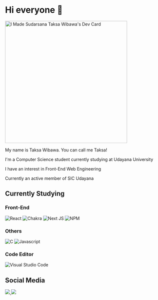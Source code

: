 # Hi everyone 👋
<div align="left">
<a href="https://app.daily.dev/Hazh"><img src="https://api.daily.dev/devcards/4daf7b6eb77b4997b898860e4226f881.png?r=uzy" width="400" alt="I Made Sudarsana Taksa Wibawa's Dev Card"/></a>
  <p>My name is Taksa Wibawa. You can call me Taksa!</p>
  <p>I'm a Computer Science student currently studying at Udayana University</p>
  <p>I have an interest in Front-End Web Engineering</p>
  <p>Currently an active member of SIC Udayana</p>
</div>

## Currently Studying
### Front-End
![React](https://img.shields.io/badge/react-%2320232a.svg?style=for-the-badge&logo=react&logoColor=%2361DAFB)  ![Chakra](https://img.shields.io/badge/chakra-%234ED1C5.svg?style=for-the-badge&logo=chakraui&logoColor=white) ![Next JS](https://img.shields.io/badge/Next-black?style=for-the-badge&logo=next.js&logoColor=white)  ![NPM](https://img.shields.io/badge/NPM-%23000000.svg?style=for-the-badge&logo=npm&logoColor=white)

### Others
![C](https://img.shields.io/badge/C-00599C?style=for-the-badge&logo=c&logoColor=white) ![Javascript](https://img.shields.io/badge/JavaScript-F7DF1E?style=for-the-badge&logo=javascript&logoColor=black)

### Code Editor
![Visual Studio Code](https://img.shields.io/badge/Visual%20Studio%20Code-0078d7.svg?style=for-the-badge&logo=visual-studio-code&logoColor=white)  

## Social Media
<a href="https://www.linkedin.com/in/gede-sudimahendra-81a459201/">
	<img src="https://img.shields.io/badge/linkedin-%230077B5.svg?style=for-the-badge&logo=linkedin&logoColor=white"/>
<a>
<a href="https://www.instagram.com/taksawibawa35/">
	<img src="https://img.shields.io/badge/@taksawibawa-%23E4405F.svg?style=for-the-badge&logo=Instagram&logoColor=white"/>
<a>
